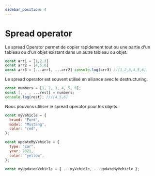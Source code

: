 ```yaml
---
sidebar_position: 4
---
```


# Spread operator

Le spread Operator permet de copier rapidement tout ou une partie d'un tableau ou d'un objet existant dans un autre tableau ou objet.

```js
const arr1 = [1,2,3]
const arr2 = [4,5,6]
const arr3 = [...arr1, ...arr2] console.log(arr3) //[1,2,3,4,5,6]
```

Le spread operator est souvent utilisé en alliance avec le destructuring.

```js
const numbers = [1, 2, 3, 4, 5, 6];
const [, , , ...rest] = numbers;
console.log(rest); ///[4,5,6]
```

Nous pouvons utiliser le spread operator pour les objets :

```js
const myVehicle = {
  brand: "Ford",
  model: "Mustang",
  color: "red",
};

const updateMyVehicle = {
  type: "car",
  year: 2021,
  color: "yellow",
};

const myUpdatedVehicle = { ...myVehicle, ...updateMyVehicle };
```
